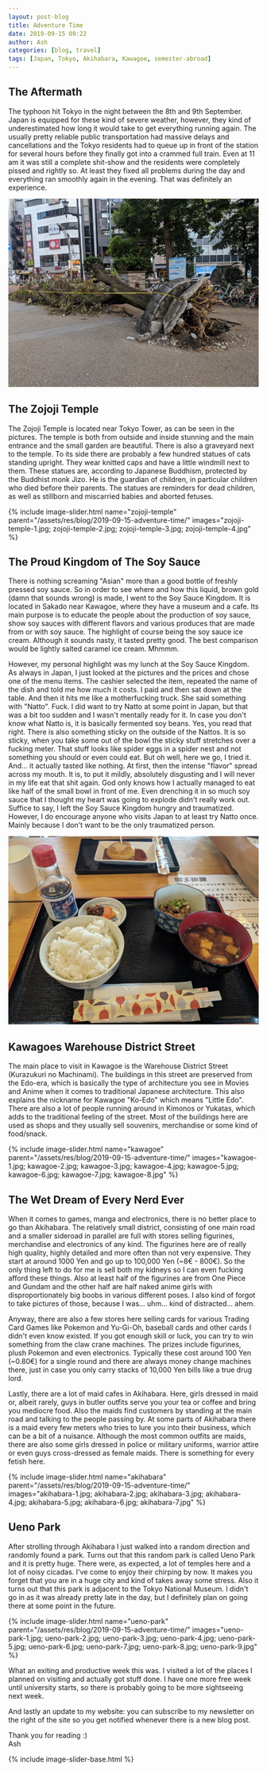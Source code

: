 ```yaml
---
layout: post-blog
title: Adventure Time
date: 2019-09-15 09:22
author: Ash
categories: [blog, travel]
tags: [Japan, Tokyo, Akihabara, Kawagoe, semester-abroad]
---
```


## The Aftermath

The typhoon hit Tokyo in the night between the 8th and 9th September. Japan is equipped for these kind of severe weather, however, they kind of underestimated how long it would take to get everything running again. The usually pretty reliable public transportation had massive delays and cancellations and the Tokyo residents had to queue up in front of the station for several hours before they finally got into a crammed full train. Even at 11 am it was still a complete shit-show and the residents were completely pissed and rightly so. At least they fixed all problems during the day and everything ran smoothly again in the evening. That was definitely an experience.

![typhoon-aftermath](/assets/res/blog/2019-09-15-adventure-time/typhoon-aftermath.jpg)

## The Zojoji Temple

The Zojoji Temple is located near Tokyo Tower, as can be seen in the pictures. The temple is both from outside and inside stunning and the main entrance and the small garden are beautiful. There is also a graveyard next to the temple. To its side there are probably a few hundred statues of cats standing upright. They wear knitted caps and have a little windmill next to them. These statues are, according to Japanese Buddhism, protected by the Buddhist monk Jizo. He is the guardian of children, in particular children who died before their parents. The statues are reminders for dead children, as well as stillborn and miscarried babies and aborted fetuses.

{% include image-slider.html name="zojoji-temple" parent="/assets/res/blog/2019-09-15-adventure-time/" images="zojoji-temple-1.jpg; zojoji-temple-2.jpg; zojoji-temple-3.jpg; zojoji-temple-4.jpg" %}

## The Proud Kingdom of The Soy Sauce

There is nothing screaming "Asian" more than a good bottle of freshly pressed soy sauce. So in order to see where and how this liquid, brown gold (damn that sounds wrong) is made, I went to the Soy Sauce Kingdom. It is located in Sakado near Kawagoe, where they have a museum and a cafe. Its main purpose is to educate the people about the production of soy sauce, show soy sauces with different flavors and various produces that are made from or with soy sauce. The highlight of course being the soy sauce ice cream. Although it sounds nasty, it tasted pretty good. The best comparison would be lightly salted caramel ice cream. Mhmmm.

However, my personal highlight was my lunch at the Soy Sauce Kingdom. As always in Japan, I just looked at the pictures and the prices and chose one of the menu items. The cashier selected the item, repeated the name of the dish and told me how much it costs. I paid and then sat down at the table. And then it hits me like a motherfucking truck. She said something with "Natto". Fuck. I did want to try Natto at some point in Japan, but that was a bit too sudden and I wasn't mentally ready for it. In case you don't know what Natto is, it is basically fermented soy beans. Yes, you read that right. There is also something sticky on the outside of the Nattos. It is so sticky, when you take some out of the bowl the sticky stuff stretches over a fucking meter. That stuff looks like spider eggs in a spider nest and not something you should or even could eat. But oh well, here we go, I tried it. And... it actually tasted like nothing. At first, then the intense "flavor" spread across my mouth. It is, to put it mildly, absolutely disgusting and I will never in my life eat that shit again. God only knows how I actually managed to eat like half of the small bowl in front of me. Even drenching it in so much soy sauce that I thought my heart was going to explode didn't really work out. Suffice to say, I left the Soy Sauce Kingdom hungry and traumatized. However, I do encourage anyone who visits Japan to at least try Natto once. Mainly because I don't want to be the only traumatized person.

![soy-sauce-kingdom-meal](/assets/res/blog/2019-09-15-adventure-time/soy-sauce-kingdom.jpg)

## Kawagoes Warehouse District Street

The main place to visit in Kawagoe is the Warehouse District Street (Kurazukuri no Machinami). The buildings in this street are preserved from the Edo-era, which is basically the type of architecture you see in Movies and Anime when it comes to traditional Japanese architecture. This also explains the nickname for Kawagoe "Ko-Edo" which means "Little Edo". There are also a lot of people running around in Kimonos or Yukatas, which adds to the traditional feeling of the street. Most of the buildings here are used as shops and they usually sell souvenirs, merchandise or some kind of food/snack.

{% include image-slider.html name="kawagoe" parent="/assets/res/blog/2019-09-15-adventure-time/" images="kawagoe-1.jpg; kawagoe-2.jpg; kawagoe-3.jpg; kawagoe-4.jpg; kawagoe-5.jpg; kawagoe-6.jpg; kawagoe-7.jpg; kawagoe-8.jpg" %}

## The Wet Dream of Every Nerd Ever

When it comes to games, manga and electronics, there is no better place to go than Akihabara. The relatively small district, consisting of one main road and a smaller sideroad in parallel are full with stores selling figurines, merchandise and electronics of any kind. The figurines here are of really high quality, highly detailed and more often than not very expensive. They start at around 1000 Yen and go up to 100,000 Yen (~8€ - 800€). So the only thing left to do for me is sell both my kidneys so I can even fucking afford these things. Also at least half of the figurines are from One Piece and Gundam and the other half are half naked anime girls with disproportionately big boobs in various different poses. I also kind of forgot to take pictures of those, because I was... uhm... kind of distracted... ahem.

Anyway, there are also a few stores here selling cards for various Trading Card Games like Pokemon and Yu-Gi-Oh, baseball cards and other cards I didn't even know existed. If you got enough skill or luck, you can try to win something from the claw crane machines. The prizes include figurines, plush Pokemon and even electronics. Typically these cost around 100 Yen (~0.80€) for a single round and there are always money change machines there, just in case you only carry stacks of 10,000 Yen bills like a true drug lord.

Lastly, there are a lot of maid cafes in Akihabara. Here, girls dressed in maid or, albeit rarely, guys in butler outfits serve you your tea or coffee and bring you mediocre food. Also the maids find customers by standing at the main road and talking to the people passing by. At some parts of Akihabara there is a maid every few meters who tries to lure you into their business, which can be a bit of a nuisance. Although the most common outfits are maids, there are also some girls dressed in police or military uniforms, warrior attire or even guys cross-dressed as female maids. There is something for every fetish here.

{% include image-slider.html name="akihabara" parent="/assets/res/blog/2019-09-15-adventure-time/" images="akihabara-1.jpg; akihabara-2.jpg; akihabara-3.jpg; akihabara-4.jpg; akihabara-5.jpg; akihabara-6.jpg; akihabara-7.jpg" %}

## Ueno Park

After strolling through Akihabara I just walked into a random direction and randomly found a park. Turns out that this random park is called Ueno Park and it is pretty huge. There were, as expected, a lot of temples here and a lot of noisy cicadas. I've come to enjoy their chirping by now. It makes you forget that you are in a huge city and kind of takes away some stress. Also it turns out that this park is adjacent to the Tokyo National Museum. I didn't go in as it was already pretty late in the day, but I definitely plan on going there at some point in the future.

{% include image-slider.html name="ueno-park" parent="/assets/res/blog/2019-09-15-adventure-time/" images="ueno-park-1.jpg; ueno-park-2.jpg; ueno-park-3.jpg; ueno-park-4.jpg; ueno-park-5.jpg; ueno-park-6.jpg; ueno-park-7.jpg; ueno-park-8.jpg; ueno-park-9.jpg" %}

What an exiting and productive week this was. I visited a lot of the places I planned on visiting and actually got stuff done. I have one more free week until university starts, so there is probably going to be more sightseeing next week.

And lastly an update to my website: you can subscribe to my newsletter on the right of the site so you get notified whenever there is a new blog post.

Thank you for reading :)  
Ash

{% include image-slider-base.html %}
